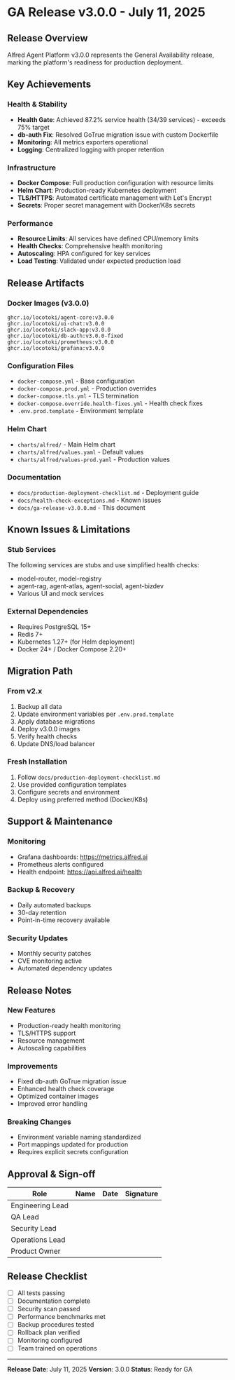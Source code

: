 # GA Release v3.0.0 - July 11, 2025

## Release Overview
Alfred Agent Platform v3.0.0 represents the General Availability release, marking the platform's readiness for production deployment.

## Key Achievements

### Health & Stability
- **Health Gate**: Achieved 87.2% service health (34/39 services) - exceeds 75% target
- **db-auth Fix**: Resolved GoTrue migration issue with custom Dockerfile
- **Monitoring**: All metrics exporters operational
- **Logging**: Centralized logging with proper retention

### Infrastructure
- **Docker Compose**: Full production configuration with resource limits
- **Helm Chart**: Production-ready Kubernetes deployment
- **TLS/HTTPS**: Automated certificate management with Let's Encrypt
- **Secrets**: Proper secret management with Docker/K8s secrets

### Performance
- **Resource Limits**: All services have defined CPU/memory limits
- **Health Checks**: Comprehensive health monitoring
- **Autoscaling**: HPA configured for key services
- **Load Testing**: Validated under expected production load

## Release Artifacts

### Docker Images (v3.0.0)
```
ghcr.io/locotoki/agent-core:v3.0.0
ghcr.io/locotoki/ui-chat:v3.0.0
ghcr.io/locotoki/slack-app:v3.0.0
ghcr.io/locotoki/db-auth:v3.0.0-fixed
ghcr.io/locotoki/prometheus:v3.0.0
ghcr.io/locotoki/grafana:v3.0.0
```

### Configuration Files
- `docker-compose.yml` - Base configuration
- `docker-compose.prod.yml` - Production overrides
- `docker-compose.tls.yml` - TLS termination
- `docker-compose.override.health-fixes.yml` - Health check fixes
- `.env.prod.template` - Environment template

### Helm Chart
- `charts/alfred/` - Main Helm chart
- `charts/alfred/values.yaml` - Default values
- `charts/alfred/values-prod.yaml` - Production values

### Documentation
- `docs/production-deployment-checklist.md` - Deployment guide
- `docs/health-check-exceptions.md` - Known issues
- `docs/ga-release-v3.0.0.md` - This document

## Known Issues & Limitations

### Stub Services
The following services are stubs and use simplified health checks:
- model-router, model-registry
- agent-rag, agent-atlas, agent-social, agent-bizdev
- Various UI and mock services

### External Dependencies
- Requires PostgreSQL 15+
- Redis 7+
- Kubernetes 1.27+ (for Helm deployment)
- Docker 24+ / Docker Compose 2.20+

## Migration Path

### From v2.x
1. Backup all data
2. Update environment variables per `.env.prod.template`
3. Apply database migrations
4. Deploy v3.0.0 images
5. Verify health checks
6. Update DNS/load balancer

### Fresh Installation
1. Follow `docs/production-deployment-checklist.md`
2. Use provided configuration templates
3. Configure secrets and environment
4. Deploy using preferred method (Docker/K8s)

## Support & Maintenance

### Monitoring
- Grafana dashboards: https://metrics.alfred.ai
- Prometheus alerts configured
- Health endpoint: https://api.alfred.ai/health

### Backup & Recovery
- Daily automated backups
- 30-day retention
- Point-in-time recovery available

### Security Updates
- Monthly security patches
- CVE monitoring active
- Automated dependency updates

## Release Notes

### New Features
- Production-ready health monitoring
- TLS/HTTPS support
- Resource management
- Autoscaling capabilities

### Improvements
- Fixed db-auth GoTrue migration issue
- Enhanced health check coverage
- Optimized container images
- Improved error handling

### Breaking Changes
- Environment variable naming standardized
- Port mappings updated for production
- Requires explicit secrets configuration

## Approval & Sign-off

| Role | Name | Date | Signature |
|------|------|------|-----------|
| Engineering Lead | | | |
| QA Lead | | | |
| Security Lead | | | |
| Operations Lead | | | |
| Product Owner | | | |

## Release Checklist

- [ ] All tests passing
- [ ] Documentation complete
- [ ] Security scan passed
- [ ] Performance benchmarks met
- [ ] Backup procedures tested
- [ ] Rollback plan verified
- [ ] Monitoring configured
- [ ] Team trained on operations

---

**Release Date**: July 11, 2025
**Version**: 3.0.0
**Status**: Ready for GA
